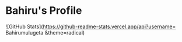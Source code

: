 # Bahiru's Profile
![GitHub Stats](https://github-readme-stats.vercel.app/api?username= Bahirumulugeta &theme=radical)
